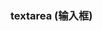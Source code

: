 ### textarea (输入框)

<div class="demo-model">
    <iframe :src="$themeConfig.url+'/views/demo/pages/textarea'" style="border:none;width:280px;height:100%"></iframe>
</div>

#### 例子代码

```html
<template>
    <view>
        <u-input v-model="value" :type="type" :border="border" :height="height" :auto-height="autoHeight" />
    </view>
</template>

<script>
    export default {
        data() {
            return {
                value: '',//输入框的值
				type: 'textarea',//模式选择,可选值为:text(默认)、select、password、textarea、 number
				border: true,//是否显示边框,默认false
				height: 100,//高度，单位rpx,默认100, text类型时为70，textarea时为100
				autoHeight: true,//是否自动增高输入区域，type为textarea时有效,默认true
            }
        },
        methods: {},
    }
</script>
```

[uview 官网文档传送门-textarea](https://www.uviewui.com/components/textarea.html)

